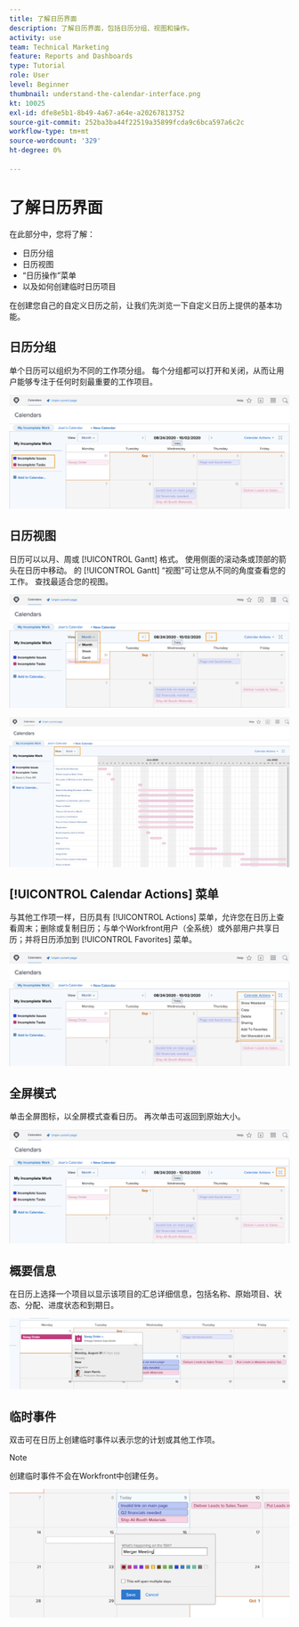 ```yaml
---
title: 了解日历界面
description: 了解日历界面，包括日历分组、视图和操作。
activity: use
team: Technical Marketing
feature: Reports and Dashboards
type: Tutorial
role: User
level: Beginner
thumbnail: understand-the-calendar-interface.png
kt: 10025
exl-id: dfe8e5b1-8b49-4a67-a64e-a20267813752
source-git-commit: 252ba3ba44f22519a35899fcda9c6bca597a6c2c
workflow-type: tm+mt
source-wordcount: '329'
ht-degree: 0%

---
```


# 了解日历界面

在此部分中，您将了解：

* 日历分组
* 日历视图
* “日历操作”菜单
* 以及如何创建临时日历项目

在创建您自己的自定义日历之前，让我们先浏览一下自定义日历上提供的基本功能。

## 日历分组

单个日历可以组织为不同的工作项分组。 每个分组都可以打开和关闭，从而让用户能够专注于任何时刻最重要的工作项目。

![日历屏幕的图像](assets/calendar-1-1a.png)

## 日历视图

日历可以以月、周或 [!UICONTROL Gantt] 格式。 使用侧面的滚动条或顶部的箭头在日历中移动。 的 [!UICONTROL Gantt] “视图”可让您从不同的角度查看您的工作。 查找最适合您的视图。

![月视图中日历屏幕的图像](assets/calendar-1-1b.png)


![中日历屏幕的图像 [!UICONTROL Gantt] 视图](assets/calendar-1-1bb.png)

## [!UICONTROL Calendar Actions] 菜单

与其他工作项一样，日历具有 [!UICONTROL Actions] 菜单，允许您在日历上查看周末；删除或复制日历；与单个Workfront用户（全系统）或外部用户共享日历；并将日历添加到 [!UICONTROL Favorites] 菜单。

![图像 [!UICONTROL Calendar Actions] 屏幕](assets/calendar-1-1c.png)

## 全屏模式

单击全屏图标，以全屏模式查看日历。 再次单击可返回到原始大小。

![日历的全屏模式图像](assets/calendar-1-1d.png)

## 概要信息

在日历上选择一个项目以显示该项目的汇总详细信息，包括名称、原始项目、状态、分配、进度状态和到期日。

![日历项目的“摘要详细信息”屏幕的图像](assets/calendar-1-2.png)

## 临时事件

双击可在日历上创建临时事件以表示您的计划或其他工作项。

>[!NOTE]
>
>创建临时事件不会在Workfront中创建任务。

![向日历添加临时事件的图像](assets/calendar-1-3.png)
